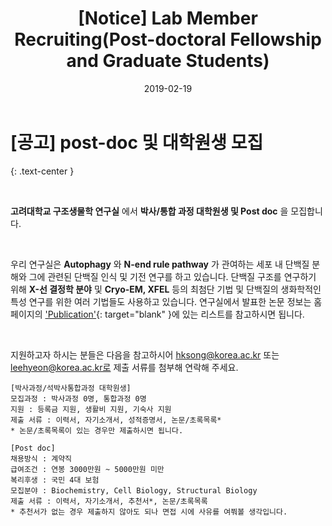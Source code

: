 ﻿---
layout: post
title: "[Notice] Lab Member Recruiting(Post-doctoral Fellowship and Graduate Students)"
date: 2019-02-19
excerpt: "[Notice] Lab Member Recruiting"
comments: true
---
# [공고] post-doc 및 대학원생 모집
{: .text-center }

&nbsp;

__고려대학교 구조생물학 연구실__ 에서 __박사/통합 과정 대학원생 및 Post doc__ 을 모집합니다.

&nbsp;

우리 연구실은 __Autophagy__ 와 __N-end rule pathway__ 가 관여하는 세포 내 단백질 분해와 그에 관련된 단백질 인식 및 기전 연구를 하고 있습니다. 단백질 구조를 연구하기 위해 __X-선 결정학 분야__ 및 __Cryo-EM, XFEL__ 등의 최첨단 기법 및 단백질의 생화학적인 특성 연구를 위한 여러 기법들도 사용하고 있습니다. 연구실에서 발표한 논문 정보는 홈페이지의 ['Publication'](http://www.example.com/){: target="blank" }에 있는 리스트를 참고하시면 됩니다.

&nbsp;

지원하고자 하시는 분들은 다음을 참고하시어 hksong@korea.ac.kr 또는 leehyeon@korea.ac.kr로 제출 서류를 첨부해 연락해 주세요. 

~~~
[박사과정/석박사통합과정 대학원생]
모집과정 : 박사과정 0명, 통합과정 0명
지원 : 등록금 지원, 생활비 지원, 기숙사 지원
제출 서류 : 이력서, 자기소개서, 성적증명서, 논문/초록목록*
* 논문/초록목록이 있는 경우만 제출하시면 됩니다.
~~~
~~~
[Post doc]
채용방식 : 계약직
급여조건 : 연봉 3000만원 ~ 5000만원 미만
복리후생 : 국민 4대 보험
모집분야 : Biochemistry, Cell Biology, Structural Biology
제출 서류 : 이력서, 자기소개서, 추천서*, 논문/초록목록
* 추천서가 없는 경우 제출하지 않아도 되나 면접 시에 사유를 여쭤볼 생각입니다.
~~~
